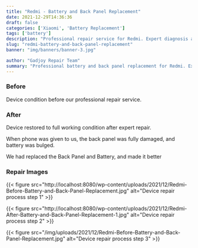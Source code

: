 ```yaml
---
title: "Redmi - Battery and Back Panel Replacement"
date: 2021-12-29T14:36:36
draft: false
categories: ['Xiaomi', 'Battery Replacement']
tags: ['battery']
description: "Professional repair service for Redmi. Expert diagnosis and quality repairs in Bangalore."
slug: "redmi-battery-and-back-panel-replacement"
banner: "img/banners/banner-3.jpg"

author: "Gadjoy Repair Team"
summary: "Professional battery and back panel replacement for Redmi. Expert technicians, quality parts, warranty included."
---
```


### Before

Device condition before our professional repair service.

### After

Device restored to full working condition after expert repair.

When phone was given to us, the back panel was fully damaged, and battery was bulged.

We had replaced the Back Panel and Battery, and made it better

### Repair Images

{{< figure src="http://localhost:8080/wp-content/uploads/2021/12/Redmi-Before-Battery-and-Back-Panel-Replacement.jpg" alt="Device repair process step 1" >}}

{{< figure src="http://localhost:8080/wp-content/uploads/2021/12/Redmi-After-Battery-and-Back-Panel-Replacement-1.jpg" alt="Device repair process step 2" >}}

{{< figure src="/img/uploads/2021/12/Redmi-Before-Battery-and-Back-Panel-Replacement.jpg" alt="Device repair process step 3" >}}

